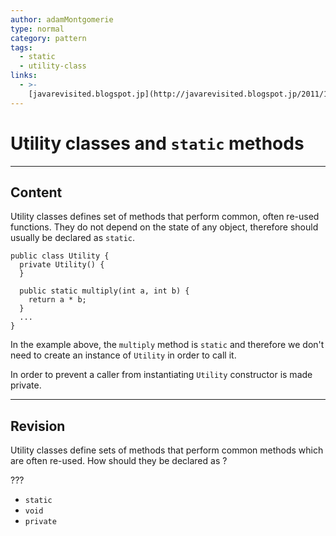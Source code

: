 ```yaml
---
author: adamMontgomerie
type: normal
category: pattern
tags:
  - static
  - utility-class
links:
  - >-
    [javarevisited.blogspot.jp](http://javarevisited.blogspot.jp/2011/11/static-keyword-method-variable-java.html){website}
---
```


# Utility classes and `static` methods


---

## Content

Utility classes defines set of methods that perform common, often re-used functions. They do not depend on the state of any object, therefore should usually be declared as `static`.

```plain-text
public class Utility {
  private Utility() {
  }
  
  public static multiply(int a, int b) {
    return a * b;
  }
  ...
}
```

In the example above, the `multiply` method is `static` and therefore we don't need to create an instance of `Utility` in order to call it. 

In order to prevent a caller from instantiating `Utility` constructor is made private.


---

## Revision

Utility classes define sets of methods that perform common methods which are often re-used. How should they be declared as ? 

???

- `static` 
- `void` 
- `private`
 
